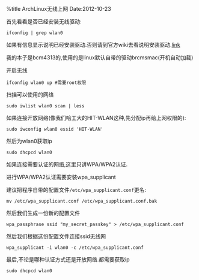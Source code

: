 %title ArchLinux无线上网
Date:2012-10-23

首先看看是否已经安装无线驱动:

```
ifconfig | grep wlan0
```

如果有信息显示说明已经安装驱动.否则请到官方wiki去看说明安装驱动.[link](https://wiki.archlinux.org/index.php/Wireless_Setup)

我的本子是bcm4313的,使用的是linux默认自带的驱动brcmsmac(开机自动加载)

开启无线

```
ifconfig wlan0 up #需要root权限
```

扫描可以使用的网络

```
sudo iwlist wlan0 scan | less
```

如果连接开放网络(像我们哈工大的HIT-WLAN这种,先分配ip再给上网权限的):

```
sudo iwconfig wlan0 essid 'HIT-WLAN'
```

然后为wlan0获取ip

```
sudo dhcpcd wlan0
```

如果连接需要认证的网络,这里只讲WPA/WPA2认证.

进行WPA/WPA2认证需要安装wpa_supplicant

建议把程序自带的配置文件`/etc/wpa_supplicant.conf`更名:

```
mv /etc/wpa_supplicant.conf /etc/wpa_supplicant.conf.bak  
```

然后我们生成一份新的配置文件

```
wpa_passphrase ssid "my_secret_passkey" > /etc/wpa_supplicant.conf   
```

然后我们根据这份配置文件连接ssid无线网

```
wpa_supplicant -i wlan0 -c /etc/wpa_supplicant.conf
```

最后,不论是哪种认证方式还是开放网络.都需要获取ip

```
sudo dhcpcd wlan0
```
